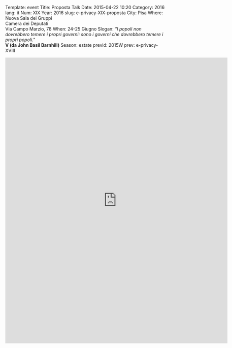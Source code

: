 Template: event
Title: Proposta Talk
Date: 2015-04-22 10:20
Category: 2016
lang: it
Num: XIX
Year: 2016
slug: e-privacy-XIX-proposta
City: Pisa
Where: Nuova Sala dei Gruppi<br/>Camera dei Deputati<br/>Via Campo Marzio, 78
When: 24-25 Giugno
Slogan: <i>"I popoli non dovrebbero temere i propri governi: sono i governi che dovrebbero temere i propri popoli."</i><br/><b>V (da John Basil Barnhill)</b>
Season: estate
previd: 2015W
prev: e-privacy-XVIII


<iframe src="https://docs.google.com/forms/d/1brHnpw-uHANBVR-0GolsAcLGv1VaWTOlKGymQEemLOE/viewform?embedded=true" width="700" height="900" frameborder="0" marginheight="0" marginwidth="0">Loading...</iframe>

